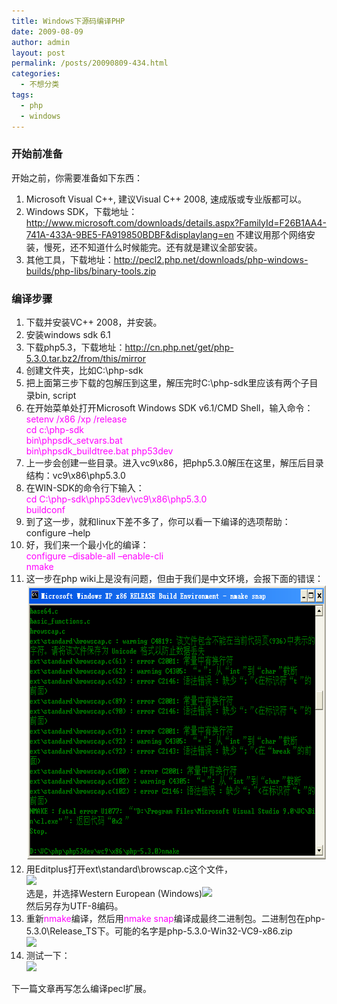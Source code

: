 ```yaml
---
title: Windows下源码编译PHP
date: 2009-08-09
author: admin
layout: post
permalink: /posts/20090809-434.html
categories:
  - 不想分类
tags:
  - php
  - windows
---
```

### 开始前准备

开始之前，你需要准备如下东西：

1.  Microsoft Visual C++, 建议Visual C++ 2008, 速成版或专业版都可以。
2.  Windows SDK，下载地址：<http://www.microsoft.com/downloads/details.aspx?FamilyId=F26B1AA4-741A-433A-9BE5-FA919850BDBF&displaylang=en> 不建议用那个网络安装，慢死，还不知道什么时候能完。还有就是建议全部安装。
3.  其他工具，下载地址：<http://pecl2.php.net/downloads/php-windows-builds/php-libs/binary-tools.zip>

### 编译步骤

1.  下载并安装VC++ 2008，并安装。
2.  安装windows sdk 6.1
3.  下载php5.3，下载地址：<http://cn.php.net/get/php-5.3.0.tar.bz2/from/this/mirror>
4.  创建文件夹，比如C:\php-sdk
5.  把上面第三步下载的包解压到这里，解压完时C:\php-sdk里应该有两个子目录bin, script
6.  在开始菜单处打开Microsoft Windows SDK v6.1/CMD Shell，输入命令：  
    <span style="color: #ff00ff;">setenv /x86 /xp /release</span>  
    <span style="color: #ff00ff;"> cd c:\php-sdk</span>  
    <span style="color: #ff00ff;"> bin\phpsdk_setvars.bat</span>  
    <span style="color: #ff00ff;"> bin\phpsdk_buildtree.bat php53dev</span>
7.  上一步会创建一些目录。进入vc9\x86，把php5.3.0解压在这里，解压后目录结构：vc9\x86\php5.3.0
8.  在WIN-SDK的命令行下输入：  
    <span style="color: #ff00ff;"> cd C:\php-sdk\php53dev\vc9\x86\php5.3.0</span>  
    <span style="color: #ff00ff;"> buildconf</span>
9.  到了这一步，就和linux下差不多了，你可以看一下编译的选项帮助：  
    configure –help
10. 好，我们来一个最小化的编译：  
    <span style="color: #ff00ff;"> configure –disable-all –enable-cli</span>  
    <span style="color: #ff00ff;"> nmake</span>
11. 这一步在php wiki上是没有问题，但由于我们是中文环境，会报下面的错误：  
    [<img src="/uploads/2009/08/080809_1701_WindowsPHP1.png" alt="" width="673" height="442" />][1]
12. 用Editplus打开ext\standard\browscap.c这个文件，  
    ![][2]  
    选是，并选择Western European (Windows)![][3]  
    然后另存为UTF-8编码。
13. 重新<span style="color: #ff00ff;">nmake</span>编译，然后用<span style="color: #ff00ff;">nmake snap</span>编译成最终二进制包。二进制包在php-5.3.0\Release_TS下。可能的名字是php-5.3.0-Win32-VC9-x86.zip  
    ![][4]
14. 测试一下：  
    ![][5]

下一篇文章再写怎么编译pecl扩展。

 [1]: /uploads/2009/08/080809_1701_WindowsPHP1.png
 [2]: /uploads/2009/08/080809_1701_WindowsPHP2.png
 [3]: /uploads/2009/08/080809_1701_WindowsPHP3.png
 [4]: /uploads/2009/08/080809_1701_WindowsPHP4.png
 [5]: /uploads/2009/08/080809_1701_WindowsPHP5.png